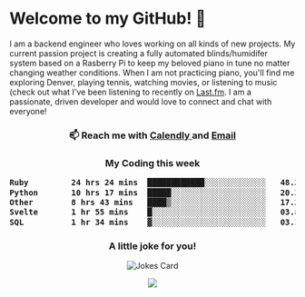 <h1> Welcome to my GitHub! 👋 </h1>


  I am a backend engineer who loves working on all kinds of new projects. My current passion project is creating a fully automated blinds/humidifer system based on a Rasberry Pi to keep my beloved piano in tune no matter changing weather conditions. When I am not practicing piano, you'll find me exploring Denver, playing tennis, watching movies, or listening to music (check out what I've been listening to recently on [Last.fm](https://www.last.fm/user/mballa000). I am a passionate, driven developer and would love to connect and chat with everyone!

<h3 align = "center"> 📫 Reach me with <a href = "https://calendly.com/msbrandt00/30min"> Calendly </a> and <a href="mailto:msbrandt00@gmail.com">Email</a> 
 </h3>


 
<div align = "center"
[![Anurag's GitHub stats](https://github-readme-stats.vercel.app/api?username=mbrandt00)](https://github.com/anuraghazra/github-readme-stats)
          </div>
<h3 align="center">
  My Coding this week
<!--START_SECTION:waka-->

```txt
Ruby         24 hrs 24 mins  ████████████░░░░░░░░░░░░░   48.27 %
Python       10 hrs 17 mins  █████░░░░░░░░░░░░░░░░░░░░   20.35 %
Other        8 hrs 43 mins   ████▒░░░░░░░░░░░░░░░░░░░░   17.26 %
Svelte       1 hr 55 mins    █░░░░░░░░░░░░░░░░░░░░░░░░   03.81 %
SQL          1 hr 34 mins    ▓░░░░░░░░░░░░░░░░░░░░░░░░   03.11 %
```

<!--END_SECTION:waka-->

### A little joke for you!

![Jokes Card](https://readme-jokes.vercel.app/api?hideBorder)

<a href="https://www.linkedin.com/in/mbrandt00/"><img src="https://img.shields.io/badge/linkedin-%230077B5.svg?&style=for-the-badge&logo=linkedin&logoColor=white" /></a>
